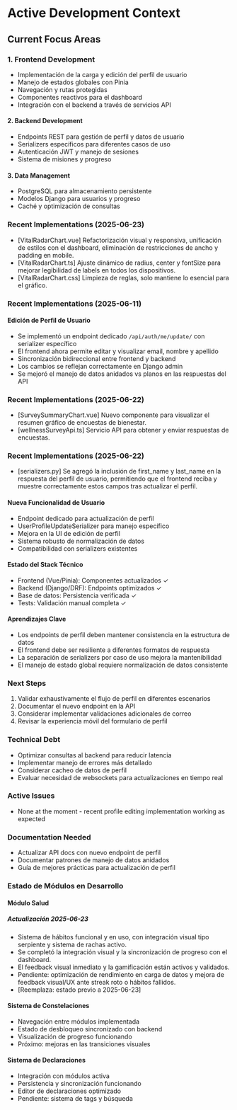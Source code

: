 # Active Development Context

## Current Focus Areas

### 1. Frontend Development

- Implementación de la carga y edición del perfil de usuario
- Manejo de estados globales con Pinia
- Navegación y rutas protegidas
- Componentes reactivos para el dashboard
- Integración con el backend a través de servicios API

#### 2. Backend Development

- Endpoints REST para gestión de perfil y datos de usuario
- Serializers específicos para diferentes casos de uso
- Autenticación JWT y manejo de sesiones
- Sistema de misiones y progreso

#### 3. Data Management

- PostgreSQL para almacenamiento persistente
- Modelos Django para usuarios y progreso
- Caché y optimización de consultas

### Recent Implementations (2025-06-23)
- [VitalRadarChart.vue] Refactorización visual y responsiva, unificación de estilos con el dashboard, eliminación de restricciones de ancho y padding en mobile.
- [VitalRadarChart.ts] Ajuste dinámico de radius, center y fontSize para mejorar legibilidad de labels en todos los dispositivos.
- [VitalRadarChart.css] Limpieza de reglas, solo mantiene lo esencial para el gráfico.

### Recent Implementations (2025-06-11)

#### Edición de Perfil de Usuario

- Se implementó un endpoint dedicado `/api/auth/me/update/` con serializer específico
- El frontend ahora permite editar y visualizar email, nombre y apellido
- Sincronización bidireccional entre frontend y backend
- Los cambios se reflejan correctamente en Django admin
- Se mejoró el manejo de datos anidados vs planos en las respuestas del API

### Recent Implementations (2025-06-22)

- [SurveySummaryChart.vue] Nuevo componente para visualizar el resumen gráfico de encuestas de bienestar.
- [wellnessSurveyApi.ts] Servicio API para obtener y enviar respuestas de encuestas.

### Recent Implementations (2025-06-22)

- [serializers.py] Se agregó la inclusión de first_name y last_name en la respuesta del perfil de usuario, permitiendo que el frontend reciba y muestre correctamente estos campos tras actualizar el perfil.

#### Nueva Funcionalidad de Usuario

- Endpoint dedicado para actualización de perfil
- UserProfileUpdateSerializer para manejo específico
- Mejora en la UI de edición de perfil
- Sistema robusto de normalización de datos
- Compatibilidad con serializers existentes

#### Estado del Stack Técnico

- Frontend (Vue/Pinia): Componentes actualizados ✓
- Backend (Django/DRF): Endpoints optimizados ✓
- Base de datos: Persistencia verificada ✓
- Tests: Validación manual completa ✓

#### Aprendizajes Clave

- Los endpoints de perfil deben mantener consistencia en la estructura de datos
- El frontend debe ser resiliente a diferentes formatos de respuesta
- La separación de serializers por caso de uso mejora la mantenibilidad
- El manejo de estado global requiere normalización de datos consistente

### Next Steps

1. Validar exhaustivamente el flujo de perfil en diferentes escenarios
2. Documentar el nuevo endpoint en la API
3. Considerar implementar validaciones adicionales de correo
4. Revisar la experiencia móvil del formulario de perfil

### Technical Debt

- Optimizar consultas al backend para reducir latencia
- Implementar manejo de errores más detallado
- Considerar cacheo de datos de perfil
- Evaluar necesidad de websockets para actualizaciones en tiempo real

### Active Issues

- None at the moment - recent profile editing implementation working as expected

### Documentation Needed

- Actualizar API docs con nuevo endpoint de perfil
- Documentar patrones de manejo de datos anidados
- Guía de mejores prácticas para actualización de perfil

### Estado de Módulos en Desarrollo

#### Módulo Salud

##### Actualización 2025-06-23

- Sistema de hábitos funcional y en uso, con integración visual tipo serpiente y sistema de rachas activo.
- Se completó la integración visual y la sincronización de progreso con el dashboard.
- El feedback visual inmediato y la gamificación están activos y validados.
- Pendiente: optimización de rendimiento en carga de datos y mejora de feedback visual/UX ante streak roto o hábitos fallidos.
- [Reemplaza: estado previo a 2025-06-23]

#### Sistema de Constelaciones

- Navegación entre módulos implementada
- Estado de desbloqueo sincronizado con backend
- Visualización de progreso funcionando
- Próximo: mejoras en las transiciones visuales

#### Sistema de Declaraciones

- Integración con módulos activa
- Persistencia y sincronización funcionando
- Editor de declaraciones optimizado
- Pendiente: sistema de tags y búsqueda
